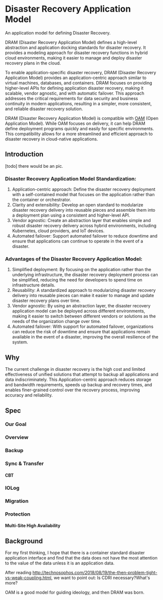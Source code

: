# Disaster Recovery Application Model
An application model for defining Disaster Recovery.

DRAM (Disaster Recovery Application Model) defines a high-level abstraction and application docking standards for disaster recovery. It provides a modeling approach for disaster recovery functions in hybrid cloud environments, making it easier to manage and deploy disaster recovery plans in the cloud.

To enable application-specific disaster recovery, DRAM (Disaster Recovery Application Model) provides an application-centric approach similar to virtual machines, databases, and containers. DRAM focuses on providing higher-level APIs for defining application disaster recovery, making it scalable, vendor agnostic, and with automatic failover. This approach addresses the critical requirements for data security and business continuity in modern applications, resulting in a simpler, more consistent, and reliable disaster recovery solution.

DRAM (Disaster Recovery Application Model) is compatible with [OAM](https://github.com/oam-dev/spec) (Open Application Model). While OAM focuses on delivery, it can help DRAM define deployment programs quickly and easily for specific environments. This compatibility allows for a more streamlined and efficient approach to disaster recovery in cloud-native applications.

## Introduction
[todo] there would be an pic.

### Disaster Recovery Application Model Standardization:

1. Application-centric approach: Define the disaster recovery deployment with a self-contained model that focuses on the application rather than the container or orchestrator.
2. Clarity and extensibility: Develop an open standard to modularize disaster recovery delivery into reusable pieces and assemble them into a deployment plan using a consistent and higher-level API.
3. Vendor agnostic: Create an abstraction layer that enables simple and robust disaster recovery delivery across hybrid environments, including Kubernetes, cloud providers, and IoT devices.
4. Automated failover: Support automated failover to reduce downtime and ensure that applications can continue to operate in the event of a disaster.
### Advantages of the Disaster Recovery Application Model:

1. Simplified deployment: By focusing on the application rather than the underlying infrastructure, the disaster recovery deployment process can be simplified, reducing the need for developers to spend time on infrastructure details.
2. Reusability: A standardized approach to modularizing disaster recovery delivery into reusable pieces can make it easier to manage and update disaster recovery plans over time.
3. Vendor agnostic: By using an abstraction layer, the disaster recovery application model can be deployed across different environments, making it easier to switch between different vendors or solutions as the needs of the organization change over time.
4. Automated failover: With support for automated failover, organizations can reduce the risk of downtime and ensure that applications remain available in the event of a disaster, improving the overall resilience of the system.

## Why
The current challenge in disaster recovery is the high cost and limited effectiveness of unified solutions that attempt to backup all applications and data indiscriminately. This Application-centric approach reduces storage and bandwidth requirements, speeds up backup and recovery times, and enables finer-grained control over the recovery process, improving accuracy and reliability. 

## Spec

### Our Goal

### Overview

### Backup

### Sync & Transfer

#### CBT

### IOLog

### Migration

### Protection

#### Multi-Site High Availability


## Background 
For my first thinking, I hope that there is a container standard disaster application interface and find that the data does not have the most attention to the value of the data unless it is an application data.

After reading http://technosophos.com/2018/08/19/the-then-problem-tight-vs-weak-coupling.html, we want to point out: Is CDRI necessary?What's more?

OAM is a good model for guiding ideology, and then DRAM was born.


